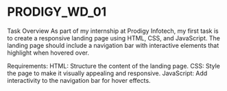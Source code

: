 # PRODIGY_WD_01
Task Overview
As part of my internship at Prodigy Infotech, my first task is to create a responsive landing page using HTML, CSS, and JavaScript. The landing page should include a navigation bar with interactive elements that highlight when hovered over.

Requirements:
HTML: Structure the content of the landing page.
CSS: Style the page to make it visually appealing and responsive.
JavaScript: Add interactivity to the navigation bar for hover effects.
